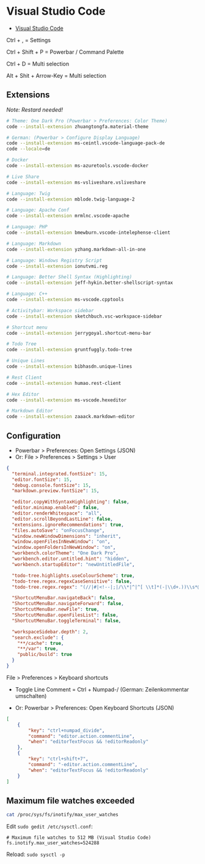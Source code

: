 # Visual Studio Code

* [Visual Studio Code](https://code.visualstudio.com/)

Ctrl + , = Settings

Ctrl + Shift + P = Powerbar / Command Palette

Ctrl + D = Multi selection

Alt + Shit + Arrow-Key = Multi selection

## Extensions

*Note: Restard needed!*

```bash
# Theme: One Dark Pro (Powerbar > Preferences: Color Theme)
code --install-extension zhuangtongfa.material-theme

# German: (Powerbar > Configure Display Language)
code --install-extension ms-ceintl.vscode-language-pack-de
code --locale=de

# Docker
code --install-extension ms-azuretools.vscode-docker

# Live Share
code --install-extension ms-vsliveshare.vsliveshare

# Language: Twig
code --install-extension mblode.twig-language-2

# Language: Apache Conf
code --install-extension mrmlnc.vscode-apache

# Language: PHP
code --install-extension bmewburn.vscode-intelephense-client

# Language: Markdown
code --install-extension yzhang.markdown-all-in-one

# Language: Windows Registry Script
code --install-extension ionutvmi.reg

# Language: Better Shell Syntax (Highlighting)
code --install-extension jeff-hykin.better-shellscript-syntax

# Language: C++
code --install-extension ms-vscode.cpptools

# Activitybar: Workspace sidebar
code --install-extension sketchbuch.vsc-workspace-sidebar

# Shortcut menu
code --install-extension jerrygoyal.shortcut-menu-bar

# Todo Tree
code --install-extension gruntfuggly.todo-tree

# Unique Lines
code --install-extension bibhasdn.unique-lines

# Rest Client
code --install-extension humao.rest-client

# Hex Editor
code --install-extension ms-vscode.hexeditor

# Markdown Editor
code --install-extension zaaack.markdown-editor
```

## Configuration

* Powerbar > Preferences: Open Settings (JSON)
* Or: File > Preferences > Settings > User

```json
{
  "terminal.integrated.fontSize": 15,
  "editor.fontSize": 15,
  "debug.console.fontSize": 15,
  "markdown.preview.fontSize": 15,

  "editor.copyWithSyntaxHighlighting": false,
  "editor.minimap.enabled": false,
  "editor.renderWhitespace": "all",
  "editor.scrollBeyondLastLine": false,
  "extensions.ignoreRecommendations": true,
  "files.autoSave": "onFocusChange",
  "window.newWindowDimensions": "inherit",
  "window.openFilesInNewWindow": "on",
  "window.openFoldersInNewWindow": "on",
  "workbench.colorTheme": "One Dark Pro",
  "workbench.editor.untitled.hint": "hidden",
  "workbench.startupEditor": "newUntitledFile",

  "todo-tree.highlights.useColourScheme": true,
  "todo-tree.regex.regexCaseSensitive": false,
  "todo-tree.regex.regex": "(//|#|<!--|;|/\\*|^|^[ \\t]*(-|\\d+.))\\s*@?($TAGS)",

  "ShortcutMenuBar.navigateBack": false,
  "ShortcutMenuBar.navigateForward": false,
  "ShortcutMenuBar.newFile": true,
  "ShortcutMenuBar.openFilesList": false,
  "ShortcutMenuBar.toggleTerminal": false,

  "workspaceSidebar.depth": 2,
  "search.exclude": {
    "**/cache": true,
    "**/var": true,
    "public/build": true
  }
}
```

File > Preferences > Keyboard shortcuts

* Toggle Line Comment = Ctrl + Numpad-/ (German: Zeilenkommentar umschalten)

* Or: Powerbar > Preferences: Open Keyboard Shortcuts (JSON)

```json
[
    {
        "key": "ctrl+numpad_divide",
        "command": "editor.action.commentLine",
        "when": "editorTextFocus && !editorReadonly"
    },
    {
        "key": "ctrl+shift+7",
        "command": "-editor.action.commentLine",
        "when": "editorTextFocus && !editorReadonly"
    }
]
```

## Maximum file watches exceeded

```bash
cat /proc/sys/fs/inotify/max_user_watches
```

Edit `sudo gedit /etc/sysctl.conf`:

```text
# Maximum file watches to 512 MB (Visual Studio Code)
fs.inotify.max_user_watches=524288
```

Reload: `sudo sysctl -p`
